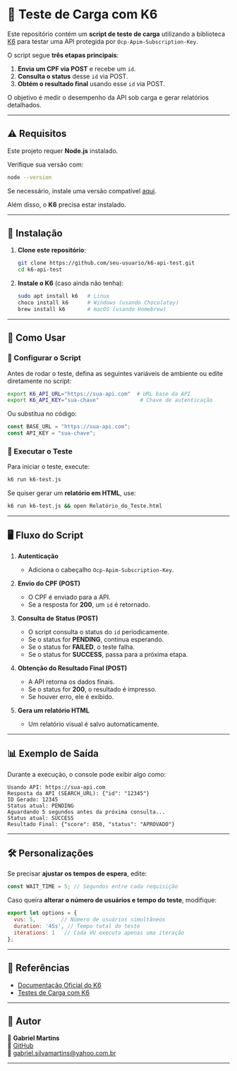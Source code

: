 # 📌 Teste de Carga com K6

Este repositório contém um **script de teste de carga** utilizando a biblioteca [K6](https://k6.io/) para testar uma API protegida por `Ocp-Apim-Subscription-Key`.

O script segue **três etapas principais**:
1. **Envia um CPF via POST** e recebe um `id`.
2. **Consulta o status** desse `id` via POST.
3. **Obtém o resultado final** usando esse `id` via POST.

O objetivo é medir o desempenho da API sob carga e gerar relatórios detalhados.

---

## ⚠️ Requisitos

Este projeto requer **Node.js** instalado.

Verifique sua versão com:

```sh
node --version
```

Se necessário, instale uma versão compatível [aqui](https://nodejs.org/).

Além disso, o **K6** precisa estar instalado.

---

## 🔧 Instalação

1. **Clone este repositório**:

   ```sh
   git clone https://github.com/seu-usuario/k6-api-test.git
   cd k6-api-test
   ```

2. **Instale o K6** (caso ainda não tenha):

   ```sh
   sudo apt install k6   # Linux
   choco install k6      # Windows (usando Chocolatey)
   brew install k6       # macOS (usando Homebrew)
   ```

---

## 📜 Como Usar

### 🔹 Configurar o Script

Antes de rodar o teste, defina as seguintes variáveis de ambiente ou edite diretamente no script:

```sh
export K6_API_URL="https://sua-api.com"  # URL base da API
export K6_API_KEY="sua-chave"             # Chave de autenticação
```

Ou substitua no código:

```javascript
const BASE_URL = "https://sua-api.com";
const API_KEY = "sua-chave";
```

### 🔹 Executar o Teste

Para iniciar o teste, execute:

```sh
k6 run k6-test.js
```

Se quiser gerar um **relatório em HTML**, use:

```sh
k6 run k6-test.js && open Relatório_do_Teste.html
```

---

## 🖥️ Fluxo do Script

1. **Autenticação**  
   - Adiciona o cabeçalho `Ocp-Apim-Subscription-Key`.

2. **Envio do CPF (POST)**  
   - O CPF é enviado para a API.  
   - Se a resposta for **200**, um `id` é retornado.

3. **Consulta de Status (POST)**  
   - O script consulta o status do `id` periodicamente.  
   - Se o status for **PENDING**, continua esperando.  
   - Se o status for **FAILED**, o teste falha.  
   - Se o status for **SUCCESS**, passa para a próxima etapa.

4. **Obtenção do Resultado Final (POST)**  
   - A API retorna os dados finais.  
   - Se o status for **200**, o resultado é impresso.  
   - Se houver erro, ele é exibido.

5. **Gera um relatório HTML**  
   - Um relatório visual é salvo automaticamente.

---

## 📊 Exemplo de Saída

Durante a execução, o console pode exibir algo como:

```
Usando API: https://sua-api.com
Resposta da API (SEARCH_URL): {"id": "12345"}
ID Gerado: 12345
Status atual: PENDING
Aguardando 5 segundos antes da próxima consulta...
Status atual: SUCCESS
Resultado Final: {"score": 850, "status": "APROVADO"}
```

---

## 🛠️ Personalizações

Se precisar **ajustar os tempos de espera**, edite:

```javascript
const WAIT_TIME = 5; // Segundos entre cada requisição
```

Caso queira **alterar o número de usuários e tempo do teste**, modifique:

```javascript
export let options = {
  vus: 5,        // Número de usuários simultâneos
  duration: '45s', // Tempo total do teste
  iterations: 1   // Cada VU executa apenas uma iteração
};
```

---

## 📌 Referências

- [Documentação Oficial do K6](https://k6.io/docs/)
- [Testes de Carga com K6](https://medium.com/)

---

## 📝 Autor

📌 **Gabriel Martins**  
🔗 [GitHub](https://github.com/Lazy-Town)  
📧 gabriel.silvamartins@yahoo.com.br  

---

